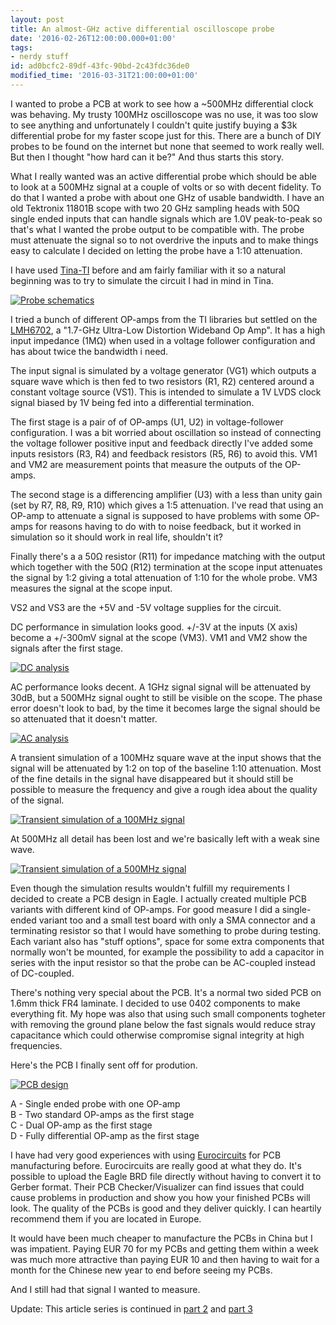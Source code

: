 ```yaml
---
layout: post
title: An almost-GHz active differential oscilloscope probe
date: '2016-02-26T12:00:00.000+01:00'
tags:
- nerdy stuff
id: ad0bcfc2-89df-43fc-90bd-2c43fdc36de0
modified_time: '2016-03-31T21:00:00+01:00'
---
```


I wanted to probe a PCB at work to see how a ~500MHz differential
clock was behaving.  My trusty 100MHz oscilloscope was no use, it was
too slow to see anything and unfortunately I couldn't quite justify
buying a $3k differential probe for my faster scope just for this.
There are a bunch of DIY probes to be found on the internet but none
that seemed to work really well.  But then I thought "how hard can it
be?"  And thus starts this story.

What I really wanted was an active differential probe which should be
able to look at a 500MHz signal at a couple of volts or so with decent
fidelity.  To do that I wanted a probe with about one GHz of usable
bandwidth.  I have an old Tektronix 11801B scope with two 20 GHz
sampling heads with 50Ω single ended inputs that can handle signals
which are 1.0V peak-to-peak so that's what I wanted the probe output
to be compatible with.  The probe must attenuate the signal so to not
overdrive the inputs and to make things easy to calculate I decided on
letting the probe have a 1:10 attenuation.

I have used [Tina-TI](http://www.ti.com/tool/tina-ti) before and am
fairly familiar with it so a natural beginning was to try to simulate
the circuit I had in mind in Tina.

[![Probe schematics]({{site.baseurl}}/images/2016-02-26-ghz-differential-probe/simulation-schematic.png)]({{site.baseurl}}/images/2016-02-26-ghz-differential-probe/simulation-schematic.png)

I tried a bunch of different OP-amps from the TI libraries but settled
on the [LMH6702](http://www.ti.com/product/lmh6702), a "1.7-GHz
Ultra-Low Distortion Wideband Op Amp".  It has a high input impedance
(1MΩ) when used in a voltage follower configuration and has about
twice the bandwidth i need.

The input signal is simulated by a voltage generator (VG1) which
outputs a square wave which is then fed to two resistors (R1, R2)
centered around a constant voltage source (VS1).  This is intended to
simulate a 1V LVDS clock signal biased by 1V being fed into a
differential termination.

The first stage is a pair of of OP-amps (U1, U2) in voltage-follower
configuration.  I was a bit worried about oscillation so instead of
connecting the voltage follower positive input and feedback directly
I've added some inputs resistors (R3, R4) and feedback resistors (R5,
R6) to avoid this.  VM1 and VM2 are measurement points that measure
the outputs of the OP-amps.

The second stage is a differencing amplifier (U3) with a less than
unity gain (set by R7, R8, R9, R10) which gives a 1:5 attenuation.
I've read that using an OP-amp to attenuate a signal is supposed to
have problems with some OP-amps for reasons having to do with to noise
feedback, but it worked in simulation so it should work in real life,
shouldn't it?

Finally there's a a 50Ω resistor (R11) for impedance matching with
the output which together with the 50Ω (R12) termination at the
scope input attenuates the signal by 1:2 giving a total attenuation of
1:10 for the whole probe.  VM3 measures the signal at the scope input.

VS2 and VS3 are the +5V and -5V voltage supplies for the circuit.

DC performance in simulation looks good.  +/-3V at the inputs (X axis)
become a +/-300mV signal at the scope (VM3).  VM1 and VM2 show the
signals after the first stage.

[![DC analysis]({{site.baseurl}}/images/2016-02-26-ghz-differential-probe/simulation-dc.png)]({{site.baseurl}}/images/2016-02-26-ghz-differential-probe/simulation-dc.png)

AC performance looks decent.  A 1GHz signal signal will be attenuated
by 30dB, but a 500MHz signal ought to still be visible on the scope.
The phase error doesn't look to bad, by the time it becomes large the
signal should be so attenuated that it doesn't matter.

[![AC analysis]({{site.baseurl}}/images/2016-02-26-ghz-differential-probe/simulation-ac.png)]({{site.baseurl}}/images/2016-02-26-ghz-differential-probe/simulation-ac.png)

A transient simulation of a 100MHz square wave at the input shows that
the signal will be attenuated by 1:2 on top of the baseline 1:10
attenuation.  Most of the fine details in the signal have disappeared
but it should still be possible to measure the frequency and give a
rough idea about the quality of the signal.

[![Transient simulation of a 100MHz signal]({{site.baseurl}}/images/2016-02-26-ghz-differential-probe/simulation-100.png)]({{site.baseurl}}/images/2016-02-26-ghz-differential-probe/simulation-100.png)

At 500MHz all detail has been lost and we're basically left with a
weak sine wave.

[![Transient simulation of a 500MHz signal]({{site.baseurl}}/images/2016-02-26-ghz-differential-probe/simulation-500.png)]({{site.baseurl}}/images/2016-02-26-ghz-differential-probe/simulation-500.png)

Even though the simulation results wouldn't fulfill my requirements I
decided to create a PCB design in Eagle.  I actually created multiple
PCB variants with different kind of OP-amps.  For good measure I did a
single-ended variant too and a small test board with only a SMA
connector and a terminating resistor so that I would have something to
probe during testing.  Each variant also has "stuff options", space
for some extra components that normally won't be mounted, for example
the possibility to add a capacitor in series with the input resistor
so that the probe can be AC-coupled instead of DC-coupled.

There's nothing very special about the PCB.  It's a normal two sided
PCB on 1.6mm thick FR4 laminate.  I decided to use 0402 components to
make everything fit.  My hope was also that using such small
components togheter with removing the ground plane below the fast
signals would reduce stray capacitance which could otherwise
compromise signal integrity at high frequencies.

Here's the PCB I finally sent off for prodution.

[![PCB design]({{site.baseurl}}/images/2016-02-26-ghz-differential-probe/probe-brd.png)]({{site.baseurl}}/images/2016-02-26-ghz-differential-probe/probe-brd.png)

A - Single ended probe with one OP-amp<br>
B - Two standard OP-amps as the first stage<br>
C - Dual OP-amp as the first stage<br>
D - Fully differential OP-amp as the first stage

I have had very good experiences with using
[Eurocircuits](http://eurocircuits.com/) for PCB manufacturing before.
Eurocircuits are really good at what they do.  It's possible to upload
the Eagle BRD file directly without having to convert it to Gerber
format.  Their PCB Checker/Visualizer can find issues that could cause
problems in production and show you how your finished PCBs will look.
The quality of the PCBs is good and they deliver quickly.  I can
heartily recommend them if you are located in Europe.

It would have been much cheaper to manufacture the PCBs in China but I
was impatient.  Paying EUR 70 for my PCBs and getting them within a
week was much more attractive than paying EUR 10 and then having to
wait for a month for the Chinese new year to end before seeing my
PCBs.

And I still had that signal I wanted to measure.

Update: This article series is continued in [part&nbsp;2]({{site.baseurl}}/2016/02/28/ghz-differential-probe-2.html) and [part&nbsp;3]({{site.baseurl}}/2016/03/16/ghz-differential-probe-3.html) 